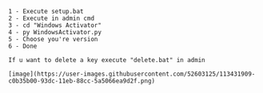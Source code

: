 	1 - Execute setup.bat
	2 - Execute in admin cmd
	3 - cd "Windows Activator"
	4 - py WindowsActivator.py
	5 - Choose you're version
	6 - Done

	If u want to delete a key execute "delete.bat" in admin
	
	[image](https://user-images.githubusercontent.com/52603125/113431909-c0b35b00-93dc-11eb-88cc-5a5066ea9d2f.png)
